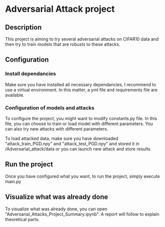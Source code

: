 # Adversarial Attack project

## Description

This project is aiming to try several adversarial attacks on CIFAR10 data and then try to train models that are robusts to these attacks. 

## Configuration

### Install dependancies

Make sure you have installed all necessary dependancies, I recommend to use a virtual environment. 
In this matter, a yml file  and requirements file are available.

### Configuration of models and attacks

To configure the project, you might want to modify constants.py file. 
In this file, you can choose to train or load model with different parameters. 
You can also try new attacks with different parameters. 

To load attacked data, make sure you have downloaded "attack_train_PGD.npy" and "attack_test_PGD.npy" and stored it in /Adversarial_attack/data or you can launch new attack and store results


## Run the project

Once you have configured what you want, to run the project, simply execute main.py

## Visualize what was already done 

To visualize what was already done, you can open "Adversarial_Attacks_Project_Summary.ipynb". A report will follow to explain theoretical parts.